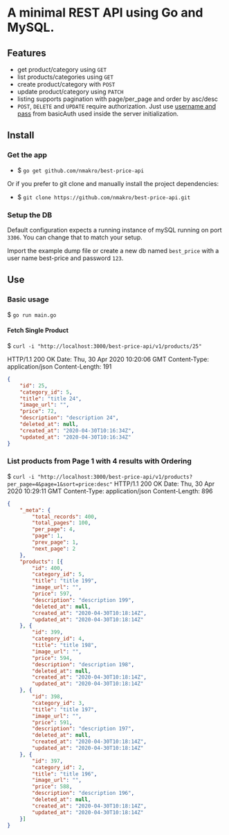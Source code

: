 
# A minimal REST API using Go and MySQL.

## Features
 - get product/category using `GET`
 - list products/categories using `GET`
 - create product/category with `POST`
 - update product/category using `PATCH`
 - listing supports pagination with page/per_page and order by asc/desc 
 - `POST`, `DELETE` and `UPDATE` require authorization. Just use [username and pass](https://github.com/nmakro/best-price-api/blob/master/server/server.go#L18) from basicAuth used inside the server initialization.


## Install

### Get the app

 - $ `go get github.com/nmakro/best-price-api`

Or if you prefer to git clone and manually install the project dependencies:

 - $ `git clone https://github.com/nmakro/best-price-api.git`
 
### Setup the DB
Default configuration expects a running instance of mySQL running on port `3306`. You can change that to match your setup.

Import the example dump file or create a new db named `best_price` with a user name best-price and password `123`.

 
## Use

### Basic usage

$ `go run main.go`

#### Fetch Single Product
$ `curl -i "http://localhost:3000/best-price-api/v1/products/25"`
              
HTTP/1.1 200 OK
Date: Thu, 30 Apr 2020 10:20:06 GMT
Content-Type: application/json
Content-Length: 191

```json
{
    "id": 25,
    "category_id": 5,
    "title": "title 24",
    "image_url": "",
    "price": 72,
    "description": "description 24",
    "deleted_at": null,
    "created_at": "2020-04-30T10:16:34Z",
    "updated_at": "2020-04-30T10:16:34Z"
}
```

### List products from Page 1 with 4 results with Ordering

$ `curl -i "http://localhost:3000/best-price-api/v1/products?per_page=4&page=1&sort=price:desc"`
HTTP/1.1 200 OK
Date: Thu, 30 Apr 2020 10:29:11 GMT
Content-Type: application/json
Content-Length: 896

```json
{
    "_meta": {
        "total_records": 400,
        "total_pages": 100,
        "per_page": 4,
        "page": 1,
        "prev_page": 1,
        "next_page": 2
    },
    "products": [{
        "id": 400,
        "category_id": 5,
        "title": "title 199",
        "image_url": "",
        "price": 597,
        "description": "description 199",
        "deleted_at": null,
        "created_at": "2020-04-30T10:18:14Z",
        "updated_at": "2020-04-30T10:18:14Z"
    }, {
        "id": 399,
        "category_id": 4,
        "title": "title 198",
        "image_url": "",
        "price": 594,
        "description": "description 198",
        "deleted_at": null,
        "created_at": "2020-04-30T10:18:14Z",
        "updated_at": "2020-04-30T10:18:14Z"
    }, {
        "id": 398,
        "category_id": 3,
        "title": "title 197",
        "image_url": "",
        "price": 591,
        "description": "description 197",
        "deleted_at": null,
        "created_at": "2020-04-30T10:18:14Z",
        "updated_at": "2020-04-30T10:18:14Z"
    }, {
        "id": 397,
        "category_id": 2,
        "title": "title 196",
        "image_url": "",
        "price": 588,
        "description": "description 196",
        "deleted_at": null,
        "created_at": "2020-04-30T10:18:14Z",
        "updated_at": "2020-04-30T10:18:14Z"
    }]
}
```
